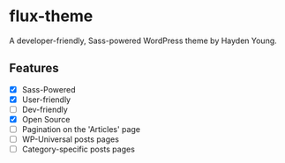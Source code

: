 # flux-theme
A developer-friendly, Sass-powered WordPress theme by Hayden Young.

## Features
- [X] Sass-Powered
- [X] User-friendly
- [ ] Dev-friendly
- [X] Open Source
- [ ] Pagination on the 'Articles' page
- [ ] WP-Universal posts pages
- [ ] Category-specific posts pages